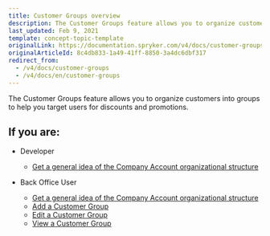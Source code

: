 ```yaml
---
title: Customer Groups overview
description: The Customer Groups feature allows you to organize customers into groups to help you target users for discounts and promotions.
last_updated: Feb 9, 2021
template: concept-topic-template
originalLink: https://documentation.spryker.com/v4/docs/customer-groups
originalArticleId: 8c4db833-1a49-41ff-8850-3a4dc6dbf317
redirect_from:
  - /v4/docs/customer-groups
  - /v4/docs/en/customer-groups
---
```


The Customer Groups feature allows you to organize customers into groups to help you target users for discounts and promotions.

 ## If you are:

- Developer

    - [Get a general idea of the Company Account organizational structure](/docs/scos/dev/feature-walkthroughs/{{page.version}}/customer-account-management-feature-walkthrough/reference-information-customer-module-overview.html)

- Back Office User

    - [Get a general idea of the Company Account organizational structure](/docs/scos/dev/feature-walkthroughs/{{page.version}}/customer-account-management-feature-walkthrough/reference-information-customer-module-overview.html)
    - [Add a Customer Group](/docs/scos/user/back-office-user-guides/{{page.version}}/customer/customer-customer-access-customer-groups/managing-customer-groups.html#adding-a-customer-group)
    - [Edit a Customer Group](/docs/scos/user/back-office-user-guides/{{page.version}}/customer/customer-customer-access-customer-groups/managing-customer-groups.html#editing-a-customer-group)
    - [View a Customer Group](/docs/scos/user/back-office-user-guides/{{page.version}}/customer/customer-customer-access-customer-groups/managing-customer-groups.html#viewing-customer-groups)
